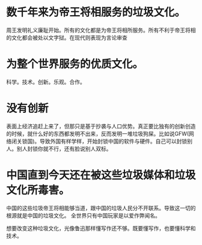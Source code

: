 # 数千年来为帝王将相服务的垃圾文化。
周王发明礼义廉耻开始。所有的文化都是为帝王将相所服务。所有不利于帝王将相的文化都会被处以文字狱。在现代则表现为言论审查

# 为整个世界服务的优质文化。
科学。技术。创新。乐观。合作。

# 没有创新
表面上经济追赶上来了，但那只是基于抄袭与人口优势。真正要比独有的创新创造的时候，就什么好的东西都发明不出来，反而发明一堆垃圾狗屎。比如说GFW(网络闭关锁国)。导致外国有样学样，开始封锁中国的软件与硬件。自己可以封锁别人。别人封锁你就不行，还有脸说别人双标。

# 中国直到今天还在被这些垃圾媒体和垃圾文化所毒害。
中国的这些垃圾帝王将相能够当道，跟中国的垃圾人民分不开联系。导致这一切的根源就是中国的垃圾文化。
全世界只有中国玩家是以爱作弊闻名。

想要改变这种垃圾文化，光像鲁迅那样懂写作还不够。既要懂写作，也要懂科学和技术。